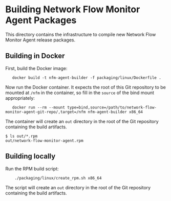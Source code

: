 # Building Network Flow Monitor Agent Packages

This directory contains the infrastructure to compile new Network Flow Monitor Agent release packages.

## Building in Docker

First, build the Docker image:
```
   docker build -t nfm-agent-builder -f packaging/linux/Dockerfile .
```

Now run the Docker container. It expects the root of this Git repository to be mounted at `/nfm` in the container, so fill in the `source` of the bind mount appropriately:
```
   docker run --rm --mount type=bind,source=/path/to/network-flow-monitor-agent-git-repo/,target=/nfm nfm-agent-builder x86_64
```

The container will create an `out` directory in the root of the Git repository containing the build artifacts.
```
$ ls out/*.rpm
out/network-flow-monitor-agent.rpm
```

## Building locally

Run the RPM build script:
```
    ./packaging/linux/create_rpm.sh x86_64
```
The script will create an `out` directory in the root of the Git repository containing the build artifacts.
